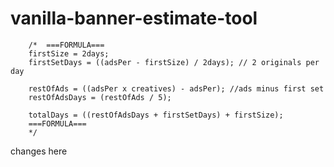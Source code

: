 # vanilla-banner-estimate-tool

        /*  ===FORMULA===
        firstSize = 2days;
        firstSetDays = ((adsPer - firstSize) / 2days); // 2 originals per day
        
        restOfAds = ((adsPer x creatives) - adsPer); //ads minus first set
        restOfAdsDays = (restOfAds / 5);
        
        totalDays = ((restOfAdsDays + firstSetDays) + firstSize);
        ===FORMULA=== 
        */

changes here
